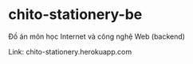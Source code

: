 # chito-stationery-be
Đồ án môn học Internet và công nghệ Web (backend)

Link: chito-stationery.herokuapp.com
